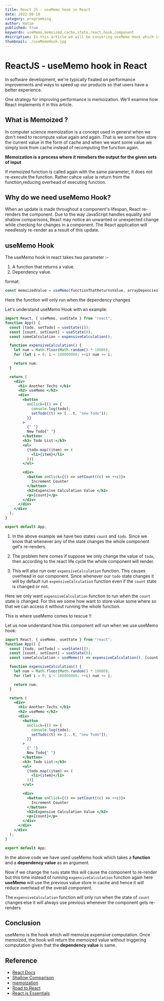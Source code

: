 ```yaml
---
title: React JS - useMemo hook in React
date: 2022-08-10
category: programming
author: Hatim
published: true
keywords: useMemo,memoized,cache,state,react,hook,component
description: In this article we will be convering useMemo Hook which is a great hook for reducing overhead of an react component
thumbnail: ./useMemoHook.jpg
---
```


# ReactJS - useMemo hook in React

In software development, we're typically fixated on performance improvements and ways to speed up our products so that users have a better experience.

One strategy for improving performance is memoization. We'll examine how React implements it in this article.

## What is Memoized ?

In computer science memoization is a concept used in general when we don't need to recompute value again and again. That is we some how store the current value in the form of cache and when we want some value we simply look from cache instead of recomputing the function again.

**Memoization is a process where it remebers the output for the given sets of input**

If memoized function is called again with the same parameter, it does not re-execute the function. Rather cahce value is return from the function,reducing overhead of executing function.

## Why do we need useMemo Hook?

When an update is made throughout a component's lifespan, React re-renders the component. Due to the way JavaScript handles equality and shallow comparisons, React may notice an unwanted or unexpected change while checking for changes in a component. The React application will needlessly re-render as a result of this update.

## useMemo Hook

The useMemo hook in react takes two parameter :-

1. A function that returns a value.
2. Dependency value.

format:

```js
const memoizedValue = useMemo(functionThatReturnsValue, arrayDepencies);
```

Here the function will only run when the dependency changes

Let's understand useMemo Hook with an example:

```jsx
import React, { useMemo, useState } from "react";
function App() {
  const [todo, setTodo] = useState([]);
  const [count, setCount] = useState(0);
  const someCalculation = expensiveCalculation();

  function expensiveCalculation() {
    let num = Math.floor(Math.random() * 10000);
    for (let i = 0; i < 100000000; ++i) num += i;

    return num;
  }

  return (
    <div>
      <h1> Another Techs </h1>
      <h2> useMemo </h2>
      <div>
        <button
          onClick={() => {
            console.log(todo);
            setTodo((t) => [...t, "new Todo"]);
          }}
        >
          {" "}
          New Todo{" "}
        </button>
        <h3> Todo List:</h3>
        <ul>
          {todo.map((item) => (
            <li>{item}</li>
          ))}
        </ul>

        <div>
          <button onClick={() => setCount((c) => ++c)}>
            Increment Counter
          </button>
          <h2>Expensive Calculation Value </h2>
          <p>{count}</p>
        </div>
      </div>
    </div>
  );
}

export default App;
```

1. In the above example we have two states `count` and `todo`. Since we know that whenever any of the state changes the whole component get's re-renders.

2. The problem here comes if suppose we only change the value of `todo`, then according to the react life cycle the whole component will render.

3. This will also run over `expensiveCalculation` function. This causes overhead in our component. Since whenever our `todo` state changes it will by default run `expensiveCalculation` function even if the `count` state is changed or not.

Here we only want `expensiveCalculation` function to run when the `count` state is changed. For this we some how want to store value some where so that we can access it without running the whole function.

This is where useMemo comes to rescue !!

Let us now understand how this component will run when we use useMemo hook:

```jsx
import React, { useMemo, useState } from "react";
function App() {
  const [todo, setTodo] = useState([]);
  const [count, setCount] = useState(0);
  const someCalculation = useMemo(() => expensiveCalculation(), [count]);

  function expensiveCalculation() {
    let num = Math.floor(Math.random() * 10000);
    for (let i = 0; i < 100000000; ++i) num += i;

    return num;
  }

  return (
    <div>
      <h1> Another Techs </h1>
      <h2> useMemo </h2>
      <div>
        <button
          onClick={() => {
            console.log(todo);
            setTodo((t) => [...t, "new Todo"]);
          }}
        >
          {" "}
          New Todo{" "}
        </button>
        <h3> Todo List:</h3>
        <ul>
          {todo.map((item) => (
            <li>{item}</li>
          ))}
        </ul>

        <div>
          <button onClick={() => setCount((c) => ++c)}>
            Increment Counter
          </button>
          <h2>Expensive Calculation Value </h2>
          <p>{count}</p>
        </div>
      </div>
    </div>
  );
}

export default App;
```

In the above code we have used useMemo hook which takes a **function** and a **dependency value** as an argument.

Now if we change the `todo` state this will cause the component to re-render but this time instead of running `expensiveCalculation` function again here **useMemo** will use the previous value store in cache and hence it will reduce overhead of the overall component.

The `expensiveCalculation` function will only run when the state of `count` changes else it will always use previous whenever the component gets re-renders

## Conclusion

useMemo is the hook which will memoize expensive computation. Once memoized, the hook will return the memoized value without triggering computation given that the **dependency value** is same.

## Reference
- [React Docs](https://reactjs.org/docs/hooks-reference.html#usememo)
- [Shallow Comparison](https://stackoverflow.com/questions/36084515/how-does-shallow-compare-work-in-react)
- [memoization](https://en.wikipedia.org/wiki/Memoization) 
- [Road to React](https://amzn.to/3wFXiFZ)
- [React.js Essentials](https://amzn.to/3TkzxND)
